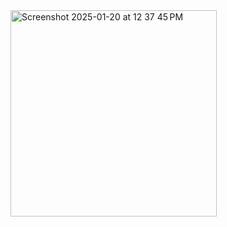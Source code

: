 <img width="330" alt="Screenshot 2025-01-20 at 12 37 45 PM" src="https://github.com/user-attachments/assets/84765741-9ed5-4543-9c9a-691b674248a6" />
